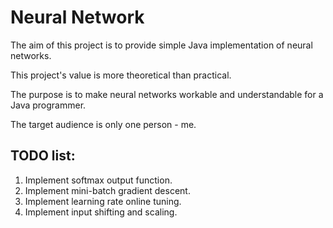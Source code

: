 # Neural Network

The aim of this project is to provide simple Java implementation of neural networks.

This project's value is more theoretical than practical.

The purpose is to make neural networks workable and understandable for a Java programmer.

The target audience is only one person - me.

## TODO list:

1. Implement softmax output function.
2. Implement mini-batch gradient descent.
3. Implement learning rate online tuning.
4. Implement input shifting and scaling.
